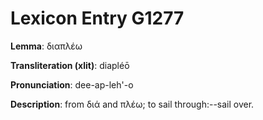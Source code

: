 # Lexicon Entry G1277

**Lemma**: διαπλέω

**Transliteration (xlit)**: diapléō

**Pronunciation**: dee-ap-leh'-o

**Description**:
from διά and πλέω; to sail through:--sail over.

